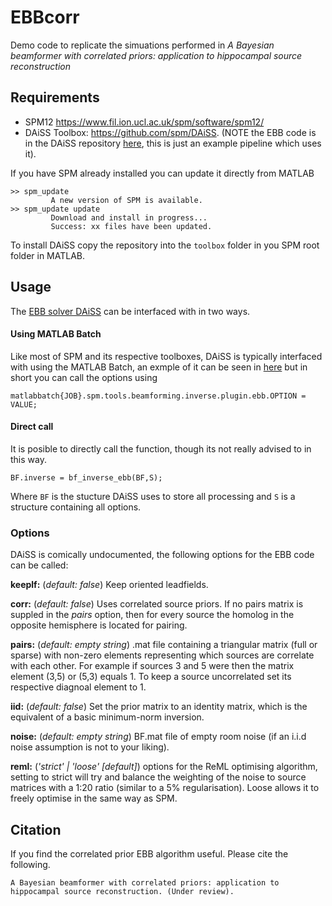 # EBBcorr
 Demo code to replicate the simuations performed in *A Bayesian beamformer with correlated priors: application to hippocampal source reconstruction* 

## Requirements 
- SPM12 https://www.fil.ion.ucl.ac.uk/spm/software/spm12/
- DAiSS Toolbox: https://github.com/spm/DAiSS. (NOTE the EBB code is in the DAiSS repository [here](https://github.com/spm/DAiSS/blob/master/bf_inverse_ebb.m), this is just an example pipeline which uses it).

If you have SPM already installed you can update it directly from MATLAB 
```
>> spm_update
         A new version of SPM is available.
>> spm_update update
         Download and install in progress...
         Success: xx files have been updated.
```
To install DAiSS copy the repository into the `toolbox` folder in you SPM root folder in MATLAB. 

## Usage
The [EBB solver DAiSS](https://github.com/spm/DAiSS/blob/master/bf_inverse_ebb.m) can be interfaced with in two ways.
#### Using MATLAB Batch
Like most of SPM and its respective toolboxes, DAiSS is typically interfaced with using the MATLAB Batch, an exmple of it can be seen in [here](https://github.com/georgeoneill/EBBcorr/blob/master/run_sims_and_inversions.m#L129) but in short you can call the options using 
```
matlabbatch{JOB}.spm.tools.beamforming.inverse.plugin.ebb.OPTION = VALUE;
```
#### Direct call
It is posible to directly call the function, though its not really advised to in this way. 
```
BF.inverse = bf_inverse_ebb(BF,S);
```
Where `BF` is the stucture DAiSS uses to store all processing and `S` is a structure containing all options.
### Options
DAiSS is comically undocumented, the following options for the EBB code can be called:

**keeplf:** (*default: false*) Keep oriented leadfields.

**corr:** (*default: false*) Uses correlated source priors. If no pairs matrix is suppled in the *pairs* option, then for every source the homolog in the opposite hemisphere is located for pairing.

**pairs:** (*default: empty string*) .mat file containing a triangular matrix (full or sparse) with non-zero elements representing which sources are correlate with each other. For example if sources 3 and 5 were then the matrix element (3,5) or (5,3) equals 1. To keep a source uncorrelated set its respective diagnoal element to 1.  

**iid:** (*default: false*) Set the prior matrix to an identity matrix, which is the equivalent of a basic minimum-norm inversion.

**noise:** (*default: empty string*) BF.mat file of empty room noise (if an i.i.d noise assumption is not to your liking).

**reml:** (*'strict' | 'loose' [default]*) options for the ReML optimising algorithm, setting to strict will try and balance the weighting of the noise to source matrices with a 1:20 ratio (similar to a 5% regularisation). Loose allows it to freely optimise in the same way as SPM.

## Citation
If you find the correlated prior EBB algorithm useful. Please cite the following.

```
A Bayesian beamformer with correlated priors: application to hippocampal source reconstruction. (Under review).
